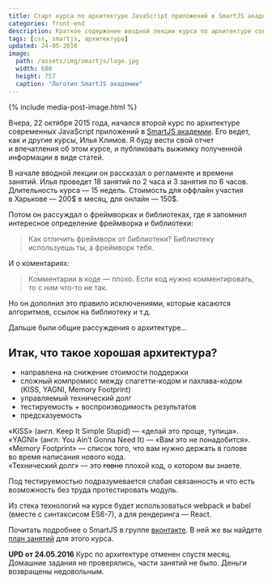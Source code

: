 ```yaml
---
title: Старт курса по архитектуре JavaScript приложений в SmartJS академии
categories: front-end
description: Краткое содержание вводной лекции курса по архитектуре современных JavaScript приложений в SmartJS академии
tags: [css, smartjs, архитектура]
updated: 24-05-2016
image:
  path: /assets/img/smartjs/logo.jpg
  width: 600
  height: 757
  caption: "Логотип SmartJS академии"
---
```


{% include media-post-image.html %}

Вчера, 22 октября 2015 года, начался второй курс по архитектуре современных JavaScript приложений в [SmartJS академии](http://smartjs.academy). Его ведет, как и другие курсы, Илья Климов. Я буду вести свой отчет и впечатления об этом курсе, и публиковать выжимку полученной информации в виде статей.

В начале вводной лекции он рассказал о регламенте и времени занятий. Илья проведет 18 занятий по 2 часа и 3 занятия по 6 часов. Длительность курса — 15 недель. Стоимость для оффлайн участия в Харькове — 200$ в месяц, для онлайн — 150$.

Потом он рассуждал о фреймворках и библиотеках, где я запомнил интересное определение фреймворка и библиотеки:

> Как отличить фреймворк от библиотеки?
> Библиотеку используешь ты, а фреймворк тебя.

И о коментариях:

> Комментарии в коде — плохо. Если код нужно комментировать, то с ним что-то не так.

Но он дополнил это правило исключениями, которые касаются алгоритмов, ссылок на библиотеку и т.д.

Дальше были общие рассуждения о архитектуре...

## Итак, что такое хорошая архитектура?

- направлена на снижение стоимости поддержки
- сложный компромисс между спагетти-кодом и пахлава-кодом (KISS, YAGNI, Memory Footprint)
- управляемый технический долг
- тестируемость + воспроизводимость результатов
- предсказуемость

«KISS» (англ. Keep It Simple Stupid) — «делай это проще, тупица».<br>
«YAGNI» (англ. You Ain’t Gonna Need It) — «Вам это не понадобится».<br>
«Memory Footprint» — список того, что вам нужно держать в голове во время написания нового кода.<br>
«Технический долг» — это <s>говно</s> плохой код, о котором вы знаете.

Под тестируемостью подразумевается слабая связанность и что есть возможность без труда протестировать модуль.

Из стека технологий на курсе будет использоваться webpack и babel (вместе с синтаксисом ES6-7), а для рендеринга — React.

Почитать подробнее о SmartJS в группе [вконтакте](https://vk.com/smartjs). В ней же вы найдете [план занятий](https://docs.google.com/document/d/1IAjmiU2auIerKraeRMjrm6pDrstFgPkPU4zTsJ_0YoY/edit) для этого курса.

**UPD от 24.05.2016**
Курс по архитектуре отменен спустя месяц. Домашние задания не проверялись, части занятий не было. Деньги возвращены недовольным.

